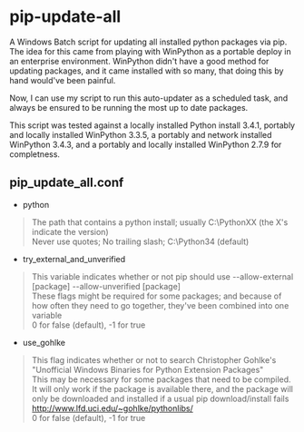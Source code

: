 # pip-update-all
A Windows Batch script for updating all installed python packages via pip. The idea for this came from playing with WinPython as a portable deploy in an enterprise environment. WinPython didn't have a good method for updating packages, and it came installed with so many, that doing this by hand would've been painful.

Now, I can use my script to run this auto-updater as a scheduled task, and always be ensured to be running the most up to date packages.

This script was tested against a locally installed Python install 3.4.1, portably and locally installed WinPython 3.3.5, a portably and network installed WinPython 3.4.3, and a portably and locally installed WinPython 2.7.9 for completness.

## pip_update_all.conf

+ python
> The path that contains a python install; usually C:\PythonXX (the X's indicate the version)  
> Never use quotes; No trailing slash; C:\Python34 (default)

+ try_external_and_unverified
> This variable indicates whether or not pip should use --allow-external [package] --allow-unverified [package]  
> These flags might be required for some packages; and because of how often they need to go together, they've been combined into one variable  
> 0 for false (default), -1 for true  

+ use_gohlke
> This flag indicates whether or not to search Christopher Gohlke's "Unofficial Windows Binaries for Python Extension Packages"  
> This may be necessary for some packages that need to be compiled. It will only work if the package is available there, and the package will only be downloaded and installed if a usual pip download/install fails  
> http://www.lfd.uci.edu/~gohlke/pythonlibs/  
> 0 for false (default), -1 for true
